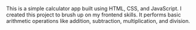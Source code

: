 This is a simple calculator app built using HTML, CSS, and JavaScript. I created this project to brush up on my frontend skills. It performs basic arithmetic operations like addition, subtraction, multiplication, and division.
